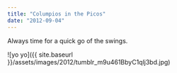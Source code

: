 ```yaml
---
title: "Columpios in the Picos"
date: "2012-09-04"
---
```


Always time for a quick go of the swings.

![yo yo]({{ site.baseurl }}/assets/images/2012/tumblr_m9u461BbyC1qlj3bd.jpg)
